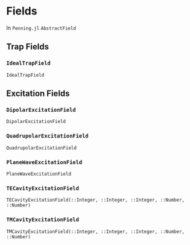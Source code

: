 # Fields


In `Penning.jl` 
`AbstractField`

## Trap Fields

### `IdealTrapField`
``` @docs
IdealTrapField
```


## Excitation Fields

### `DipolarExcitationField`
``` @docs
DipolarExcitationField
```

### `QuadrupolarExcitationField`
``` @docs
QuadrupolarExcitationField
```

### `PlaneWaveExcitationField`
``` @docs
PlaneWaveExcitationField
```

### `TECavityExcitationField`
``` @docs
TECavityExcitationField(::Integer, ::Integer, ::Integer, ::Number, ::Number)
```

### `TMCavityExcitationField`
``` @docs
TMCavityExcitationField(::Integer, ::Integer, ::Integer, ::Number, ::Number)
```